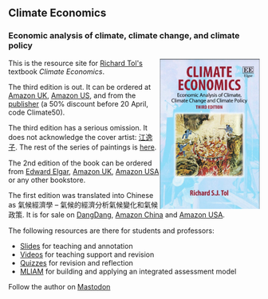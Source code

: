 ## Climate Economics
### Economic analysis of climate, climate change, and climate policy

<img src="cover3.jpg" alt="Cauldron of Boiling Oil" align="right" width="200"/>

This is the resource site for [Richard Tol's](https://www.ae-info.org/ae/Member/Tol_Richard) textbook _Climate Economics_.

The third edition is out. It can be ordered at [Amazon UK](https://www.amazon.co.uk/Climate-Economics-Economic-Analysis-Change/dp/1802205454/), [Amazon US](https://www.amazon.com/Climate-Economics-Economic-Analysis-Change/dp/1802205454/), and from the [publisher](https://www.e-elgar.com/shop/gbp/climate-economics-9781802205459.html) (a 50% discount before 20 April, code Climate50).

The third edition has a serious omission. It does not acknowledge the cover artist: [江逸子](https://baike.baidu.com/item/%E6%B1%9F%E9%80%B8%E5%AD%90/9800837). The rest of the series of paintings is [here](https://china-underground.com/2011/04/27/the-eighteen-layers-of-chinese-hell/).

The 2nd edition of the book can be ordered from [Edward Elgar](https://www.e-elgar.com/shop/gbp/climate-economics-9781786435095.html), [Amazon UK](https://www.amazon.co.uk/Climate-Economics-Economic-Analysis-Change/dp/1786435098/), [Amazon USA](https://www.amazon.com/Climate-Economics-Economic-Analysis-Change/dp/1786435098/) or any other bookstore.

The first edition was translated into Chinese as 氣候經濟學 – 氣候的經濟分析氣候變化和氣候政策. It is for sale on [DangDang](http://product.dangdang.com/24013529.html), [Amazon China](https://www.amazon.cn/%E6%B0%94%E5%80%99%E7%BB%8F%E6%B5%8E%E5%AD%A6-%E6%B0%94%E5%80%99-%E6%B0%94%E5%80%99%E5%8F%98%E5%8C%96%E4%B8%8E%E6%B0%94%E5%80%99%E6%94%BF%E7%AD%96%E7%BB%8F%E6%B5%8E%E5%88%86%E6%9E%90-%E7%90%86%E6%9F%A5%E5%BE%B7%E2%80%A2S-J-%E6%89%98%E5%B0%94/dp/B01KJ0SPOS/) and [Amazon USA](https://www.amazon.com/%E6%B0%94%E5%80%99%E7%BB%8F%E6%B5%8E%E5%AD%A6-%E6%B0%94%E5%80%99%E6%B0%94%E5%80%99%E5%8F%98%E5%8C%96%E4%B8%8E%E6%B0%94%E5%80%99%E6%94%BF%E7%AD%96%E7%BB%8F%E6%B5%8E%E5%88%86%E6%9E%90-%E4%BD%8E%E7%A2%B3%E6%99%BA%E5%BA%93%E8%AF%91%E4%B8%9B-J-R-R-%E6%89%98%E5%B0%94%E9%87%91/dp/7565422932).

The following resources are there for students and professors:
* [Slides](https://rtol.github.io/ClimateEconomics/slide/) for teaching and annotation
* [Videos](https://rtol.github.io/ClimateEconomics/video/) for teaching support and revision
* [Quizzes](https://rtol.github.io/ClimateEconomics/quiz/) for revision and reflection
* [MLIAM](https://rtol.github.io/ClimateEconomics/mliam/) for building and applying an integrated assessment model

Follow the author on <a rel="me" href="https://mastodon.social/@richardtol">Mastodon</a>
